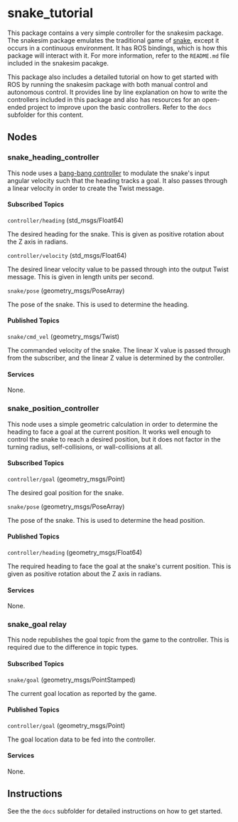 # snake_tutorial
This package contains a very simple controller for the snakesim package. The
snakesim package emulates the traditional game of [snake](https://www.google.com/search?q=play+snake),
except it occurs in a continuous environment. It has ROS bindings, which is how
this package will interact with it. For more information, refer to the `README.md`
file included in the snakesim pacakge.

This package also includes a detailed tutorial on how to get started with ROS by
running the snakesim package with both manual control and autonomous control. It
provides line by line explanation on how to write the controllers included in
this package and also has resources for an open-ended project to improve upon
the basic controllers. Refer to the `docs` subfolder for this content.

## Nodes
### snake_heading_controller
This node uses a [bang-bang controller](https://en.wikipedia.org/wiki/Bang%E2%80%93bang_control)
to modulate the snake's input angular velocity such that the heading tracks a goal.
It also passes through a linear velocity in order to create the Twist message.

#### Subscribed Topics
`controller/heading` (std_msgs/Float64)

The desired heading for the snake. This is given as positive rotation about the
Z axis in radians.

`controller/velocity` (std_msgs/Float64)

The desired linear velocity value to be passed through into the output Twist
message. This is given in length units per second.

`snake/pose` (geometry_msgs/PoseArray)

The pose of the snake. This is used to determine the heading.

#### Published Topics
`snake/cmd_vel` (geometry_msgs/Twist)

The commanded velocity of the snake. The linear X value is passed through from
the subscriber, and the linear Z value is determined by the controller.

#### Services
None.

### snake_position_controller
This node uses a simple geometric calculation in order to determine the heading
to face a goal at the current position. It works well enough to control the
snake to reach a desired position, but it does not factor in the turning radius,
self-collisions, or wall-collisions at all.

#### Subscribed Topics
`controller/goal` (geometry_msgs/Point)

The desired goal position for the snake.

`snake/pose` (geometry_msgs/PoseArray)

The pose of the snake. This is used to determine the head position.

#### Published Topics
`controller/heading` (geometry_msgs/Float64)

The required heading to face the goal at the snake's current position. This is given as positive rotation about the Z axis in radians.

#### Services
None.

### snake_goal relay
This node republishes the goal topic from the game to the controller. This is
required due to the difference in topic types.

#### Subscribed Topics
`snake/goal` (geometry_msgs/PointStamped)

The current goal location as reported by the game.

#### Published Topics
`controller/goal` (geometry_msgs/Point)

The goal location data to be fed into the controller.

#### Services
None.

## Instructions
See the the `docs` subfolder for detailed instructions on how to get started.
